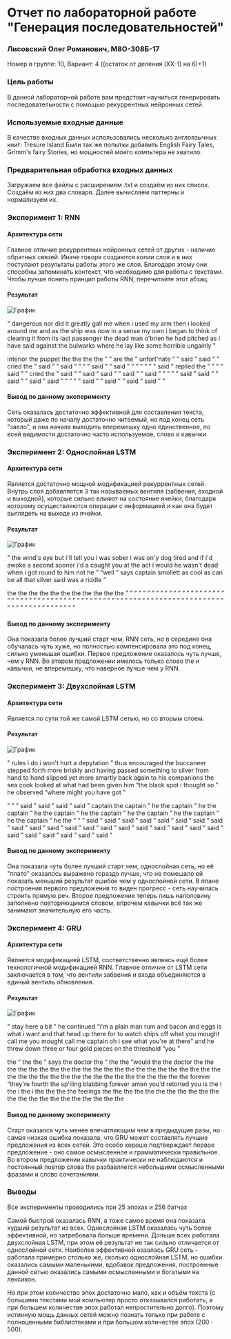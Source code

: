 # Отчет по лабораторной работе "Генерация последовательностей"

### Лисовский Олег Романович, М8О-308Б-17
Номер в группе: 10, Вариант: 4 ((остаток от деления (XX-1) на 6)+1)

### Цель работы

В данной лабораторной работе вам предстоит научиться генерировать последовательности с помощью рекуррентных нейронных сетей. 

### Используемые входные данные

В качестве входных данных использовались несколько англоязычных книг: Tresure Island
Были так же попытки добавить English Fairy Tales, Grimm's fairy Stories, но мощностей моего компьтера не хватило. 

### Предварительная обработка входных данных

Загружаем все файлы с расширением .txt и создаём из них список. Создаём из них два словаря. Далее вычисляем
паттерны и нормализуем их.

### Эксперимент 1: RNN

#### Архитектура сети

Главное отличие рекуррентных нейронных сетей от других - наличие обратных связей. Иначе говоря создаются копии слоя
и в них поступают результаты работы этого же слоя. Благодаря этому они способны запоминать контекст, что необходимо для
работы с текстами. Чтобы лучше понять принцип работы RNN, перечитайте этот абзац.

#### Результат

![График](epoch_loss_SimpleRNN.svg)

" dangerous nor did it greatly gall me when i used my arm then i looked around me and as the ship was now in a sense my own i began to think of clearing it from its last passenger the dead man o'brien he had pitched as i have said against the bulwarks where he lay like some horrible ungainly "

interior the puppet the the the the ” ” are the ” unfort'nate ” ” said ” said ” ” cried the ” said ” ” said ” ” ” ” said ” ” said ” ” ” ” ” ” ” said ” replied the ” ” ” ” said ” ” cried the ” said ” ” said ” said ” ” said ” ” said ” ” ” ” ” said ” said ” ” said ” ” said ” said ” ” ” ” ” said ” ” said ” ” said ” said ” ”

#### Вывод по данному эксперименту

Сеть оказалась достаточно эффективной для составления текста, который даже по началу достаточно читаемый, но
под конец сеть "заело", и она начала выводить вперемешку одно единственное, по всей видимости достаточно часто используемое,
слово и кавычки

### Эксперимент 2: Однослойная LSTM

#### Архитектура сети

Является достаточно мощной модификацией рекуррентных сетей. Внутрь слоя добавляется 3 так называемых вентиля (забвения,
входной и выходной), которые сильно влияют на состояние ячейки, благодаря которому осуществляются операции с информацией и
как она будет выглядеть на выходе из ячейки. 

#### Результат

![График](epoch_loss.svg)

" the wind's eye but i'll tell you i was sober i was on'y dog tired and if i'd awoke a second sooner i'd a caught you at the act i would he wasn't dead when i got round to him not he ” “well ” says captain smollett as cool as can be all that silver said was a riddle "

the the the the the the the the the the the ” ” ” ” ” ” ” ” ” ” ” ” ” ” ” ” ” ” ” ” ” ” ” ” ” ” ” ” ” ” ” ” ” ” ” ” ” ” ” ” ” ” ” ” ” ” ” ” ” ” ” ” ” ” ” ” ” ” ” ” ” ” ” ” ” ” ” ” ” ” ” ” ” ” ” ” ” ” ” ” ” ” ” ” ” ” ” ” ”

#### Вывод по данному эксперименту

Она показала более лучший старт чем, RNN сеть, но в середине она обучалась чуть хуже, но полностью компенсировала
это под конец, сильно уменьшая ошибки. Первое предложение оказалось чуть лучше, чем у RNN. Во втором предложении
имелось только слово the и кавычки, не вперемешку, что наверное лучше чем у RNN.

### Эксперимент 3: Двухслойная LSTM

#### Архитектура сети

Является по сути той же самой LSTM сетью, но со вторым слоем.

#### Результат

![График](loss_LSTM2.svg)

" rules i do i won't hurt a depytation ” thus encouraged the buccaneer stepped forth more briskly and having passed something to silver from hand to hand slipped yet more smartly back again to his companions the sea cook looked at what had been given him “the black spot i thought so ” he observed “where might you have got "

” ” ” said ” said ” said ” said ” captain the captain ” he the captain ” he the captain ” he the captain ” he the captain ” he the captain ” he the captain ” he the captain ” he the ” ” ” said ” said ” said ” said ” said ” said ” said ” said ” said ” said ” said ” said ” said ” said ” said ” said ” said ” said ” said ” said ” said ” said ” said ” said ” said ” said ”

#### Вывод по данному эксперименту

Она показала чуть более лучший старт чем, однослойная сеть, но её "плато" оказалось выражено гораздо лучше, что
не помешало ей показать меньший результат ошибок чем у однослойной сети. В плане построения первого предложения
то виден прогресс - сеть научилась строить прямую реч. Второе предложение теперь лишь наполовину заполнено повторяющимся
словом, впрочем кавычки всё так же занимают значительную его часть.

### Эксперимент 4: GRU

#### Архитектура сети

Является модификацией LSTM, соответственно являясь ещё более технологичной модификацией RNN. Главное отличие от
LSTM сети заключается в том, что вентили забвения и входа объединяются в единый вентиль обновления.

#### Результат

![График](epoch_loss_GRU.svg)

" stay here a bit ” he continued “i'm a plain man rum and bacon and eggs is what i want and that head up there for to watch ships off what you mought call me you mought call me captain oh i see what you're at there” and he threw down three or four gold pieces on the threshold “you "

the ” the the ” says the doctor the ” the the “would the the doctor the the the the the the the the the the the the the the the the the the the the the the the the the the the the the the the the the the the the the the the forever “they're fourth the sp'iling blabbing forever amen you'd retorted you is the i the i the i the the the the feelings the the the the the the the the the the the the the the the the the the the the the the

#### Вывод по данному эксперименту

Старт оказался чуть менее впечатляющим чем в предыдущие разы, но самая низкая ошибка показала, что GRU может составлять
лучшие предложения из всех сетей. Это особо хорошо подтверждает первое предложение - оно самое осмысленное и
грамматически правильное. Во втором предложении кавычки практически не наблюдаются и постоянный повтор слова the
разбавляется небольшими осмысленными фразами и слово сочетаниями.

### Выводы

Все эксперименты проводились при 25 эпохах и 256 батчах

Самой быстрой оказалась RNN, в тоже самое время она показала худший результат из всех. Однослойная LSTM оказалась чуть
более эффективной, но затребовала больше времени. Дольше всех работала двухслойная LSTM, при этом её результат не так
сильно отличается от однослойной сети. Наиболее эффективной оазалась GRU сеть - работала примерно столько же, сколько
однослойная LSTM, но ошибки оказались самыми маленькими, вдобавок предложения, построенные данной сетью оказались самыми
осмысленными и богатыми на лексикон.

Но при этом количество эпох достаточно мало, как и объём текста (с большими текстами мой компьютер просто отказывался
работать, а при большем количестве эпох работал непростительно долго). Поэтому истинную мощь данных сетей можно познать
только при работе с полноценными библиотеками и при большом количестве эпох (200 - 500). 
